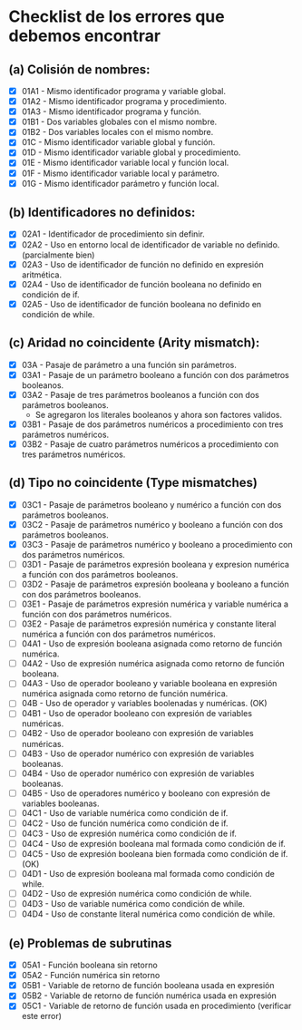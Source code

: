 # Checklist de los errores que debemos encontrar

## (a) Colisión de nombres:

- [x] 01A1 - Mismo identificador programa y variable global.
- [x] 01A2 - Mismo identificador programa y procedimiento.
- [x] 01A3 - Mismo identificador programa y función.
- [x] 01B1 - Dos variables globales con el mismo nombre.
- [x] 01B2 - Dos variables locales con el mismo nombre.
- [x] 01C - Mismo identificador variable global y función. 
- [x] 01D - Mismo identificador variable global y procedimiento.
- [x] 01E - Mismo identificador variable local y función local.
- [x] 01F - Mismo identificador variable local y parámetro.
- [x] 01G - Mismo identificador parámetro y función local.

## (b) Identificadores no definidos:

- [x] 02A1 - Identificador de procedimiento sin definir.
- [x] 02A2 - Uso en entorno local de identificador de variable no definido. (parcialmente bien)
- [x] 02A3 - Uso de identificador de función no definido en expresión aritmética. 
- [x] 02A4 - Uso de identificador de función booleana no definido en condición de if.
- [x] 02A5 - Uso de identificador de función booleana no definido en condición de while.

## (c) Aridad no coincidente (Arity mismatch):

- [x] 03A - Pasaje de parámetro a una función sin parámetros.
- [x] 03A1 - Pasaje de un parámetro booleano a función con dos parámetros booleanos.
- [x] 03A2 - Pasaje de tres parámetros booleanos a función con dos parámetros booleanos. 
  - Se agregaron los literales booleanos y ahora son factores validos.
- [x] 03B1 - Pasaje de dos parámetros numéricos a procedimiento con tres parámetros numéricos.
- [x] 03B2 - Pasaje de cuatro parámetros numéricos a procedimiento con tres parámetros numéricos.

## (d) Tipo no coincidente (Type mismatches)

- [x] 03C1 - Pasaje de parámetros booleano y numérico a función con dos parámetros booleanos.
- [x] 03C2 - Pasaje de parámetros numérico y booleano a función con dos parámetros booleanos.
- [x] 03C3 - Pasaje de parámetros numérico y booleano a procedimiento con dos parámetros numéricos.
- [ ] 03D1 - Pasaje de parámetros expresión booleana y expresion numérica a función con dos parámetros booleanos.
- [ ] 03D2 - Pasaje de parámetros expresión booleana y booleano a función con dos parámetros booleanos.
- [ ] 03E1 - Pasaje de parámetros expresión numérica y variable numérica a función con dos parámetros numéricos.
- [ ] 03E2 - Pasaje de parámetros expresión numérica y constante literal numérica a función con dos parámetros numéricos.
- [ ] 04A1 - Uso de expresión booleana asignada como retorno de función numérica.
- [ ] 04A2 - Uso de expresión numérica asignada como retorno de función booleana.
- [ ] 04A3 - Uso de operador booleano y variable booleana en expresión numérica asignada como retorno de función numérica.
- [ ] 04B - Uso de operador y variables boolenadas y numéricas. (OK)
- [ ] 04B1 - Uso de operador booleano con expresión de variables numéricas.
- [ ] 04B2 - Uso de operador booleano con expresión de variables numéricas.
- [ ] 04B3 - Uso de operador numérico con expresión de variables booleanas.
- [ ] 04B4 - Uso de operador numérico con expresión de variables booleanas.
- [ ] 04B5 - Uso de operadores numérico y booleano con expresión de variables booleanas.
- [ ] 04C1 - Uso de variable numérica como condición de if.
- [ ] 04C2 - Uso de función numérica como condición de if.
- [ ] 04C3 - Uso de expresión numérica como condición de if.
- [ ] 04C4 - Uso de expresión booleana mal formada como condición de if.
- [ ] 04C5 - Uso de expresión booleana bien formada como condición de if. (OK)
- [ ] 04D1 - Uso de expresión booleana mal formada como condición de while.
- [ ] 04D2 - Uso de expresión numérica como condición de while.
- [ ] 04D3 - Uso de variable numérica como condición de while.
- [ ] 04D4 - Uso de constante literal numérica como condición de while.

## (e) Problemas de subrutinas

- [x] 05A1 - Función booleana sin retorno
- [x] 05A2 - Función numérica sin retorno
- [x] 05B1 - Variable de retorno de función booleana usada en expresión
- [x] 05B2 - Variable de retorno de función numérica usada en expresión
- [x] 05C1 - Variable de retorno de función usada en procedimiento (verificar este error)